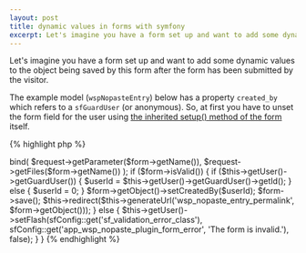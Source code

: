 ```yaml
---
layout: post
title: dynamic values in forms with symfony
excerpt: Let's imagine you have a form set up and want to add some dynamic values to the object being saved by this form after the form has been submitted by the visitor.
---
```

Let's imagine you have a form set up and want to add some dynamic values to the object being saved by this form after the form has been submitted by the visitor.

The example model (`wspNopasteEntry`) below has a property `created_by` which refers to a `sfGuardUser` (or anonymous). So, at first you have to unset the form field for the user using [the inherited setup() method of the form](http://www.symfony-project.org/api/1_2/sfForm#method_setup "symfony API » sfForm Class") itself.

{% highlight php %}
<?php
/**
 * set up the form
 */
public function setup()
{
  parent::setup();
  unset($this['created_by']);
}
{% endhighlight %}

Now, the user has no field to enter any kind of user id. While processing the form, right before you save the created instance of your object to the database, you can modify the object using [the getObject() method of sfFormPropel](http://www.symfony-project.org/api/1_2/sfFormPropel#method_getobject "symfony API » sfFormPropel Class").

{% highlight php %}
<?php
/**
 * process the form submitted by the user
 *
 * @param sfWebRequest $request
 * @param sfFormPropel $form
 */
protected function processForm(sfWebRequest $request, sfFormPropel $form)
{
  $form->bind(
    $request->getParameter($form->getName()),
    $request->getFiles($form->getName())
  );
 
  if ($form->isValid())
  {
    if ($this->getUser()->getGuardUser())
    {
      $userId = $this->getUser()->getGuardUser()->getId();
    }
    else
    {
      $userId = 0;
    }
    $form->getObject()->setCreatedBy($userId);
    $form->save();
 
    $this->redirect($this->generateUrl('wsp_nopaste_entry_permalink', $form->getObject()));
  }
  else
  {
    $this->getUser()->setFlash(sfConfig::get('sf_validation_error_class'), sfConfig::get('app_wsp_nopaste_plugin_form_error', 'The form is invalid.'), false);
  }
}
{% endhighlight %}
